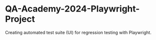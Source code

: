 # QA-Academy-2024-Playwright-Project
Creating automated test suite (UI) for regression testing with Playwright.
